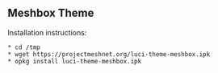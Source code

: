 ## Meshbox Theme

Installation instructions:

	* cd /tmp
	* wget https://projectmeshnet.org/luci-theme-meshbox.ipk
	* opkg install luci-theme-meshbox.ipk